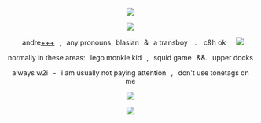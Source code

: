 <p align="center">
<img src="https://komarev.com/ghpvc/?username=thanossu&color=a9002c&style=plastic&label=welcum+2+tha+thanos+world" />
<p align="center">
</a>
<img src="https://files.catbox.moe/1ticyv.webp" /> <br />
<p align="center">
⠀andre<a href="https://pronouns.cc/@choisubong">+++</a>⠀,⠀any pronouns⠀blasian⠀&⠀a transboy ⠀. ⠀c&h ok⠀⠀<img src="https://files.catbox.moe/8bihtz.gif" />
<p align="center">
normally in these areas:⠀lego monkie kid⠀,⠀squid game⠀&&.⠀upper docks
<p align="center">
always w2i⠀-⠀i am usually not paying attention⠀,⠀don't use tonetags on me
<p align="center">
<img src="https://files.catbox.moe/bbhhdr.webp" />
<p align="center">
<img src="https://spotify-github-profile.kittinanx.com/api/view?uid=2kq4oimu9pg6ns1pv9qan6xlh&cover_image=true&theme=natemoo-re&show_offline=true&background_color=eccbd4&interchange=false&bar_color=a7002c&bar_color_cover=false" />
